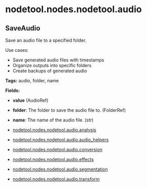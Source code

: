 # nodetool.nodes.nodetool.audio

## SaveAudio

Save an audio file to a specified folder.

Use cases:
- Save generated audio files with timestamps
- Organize outputs into specific folders
- Create backups of generated audio

**Tags:** audio, folder, name

**Fields:**
- **value** (AudioRef)
- **folder**: The folder to save the audio file to.  (FolderRef)
- **name**: The name of the audio file. (str)


- [nodetool.nodes.nodetool.audio.analysis](audio/analysis.md)
- [nodetool.nodes.nodetool.audio.audio_helpers](audio/audio_helpers.md)
- [nodetool.nodes.nodetool.audio.conversion](audio/conversion.md)
- [nodetool.nodes.nodetool.audio.effects](audio/effects.md)
- [nodetool.nodes.nodetool.audio.segmentation](audio/segmentation.md)
- [nodetool.nodes.nodetool.audio.transform](audio/transform.md)
